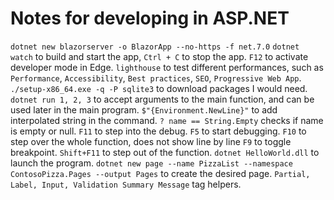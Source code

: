 # Notes for developing in ASP.NET
`dotnet new blazorserver -o BlazorApp --no-https -f net.7.0`
`dotnet watch` to build and start the app, `Ctrl + C` to stop the app.
`F12` to activate developer mode in Edge.
`lighthouse` to test different performances, such as `Performance`, `Accessibility`, `Best practices`, `SEO`, `Progressive Web App`.
`./setup-x86_64.exe -q -P sqlite3` to download packages I would need.
`dotnet run 1, 2, 3` to accept arguments to the main function, and can be used later in the main program.
`$"{Environment.NewLine}"` to add interpolated string in the command.
`? name == String.Empty` checks if name is empty or null.
`F11` to step into the debug.
`F5` to start debugging.
`F10` to step over the whole function, does not show line by line
`F9` to toggle breakpoint.
`Shift+F11` to step out of the function.
`dotnet HelloWorld.dll` to launch the program.
`dotnet new page --name PizzaList --namespace ContosoPizza.Pages --output Pages` to create the desired page.
`Partial, Label, Input, Validation Summary Message` tag helpers.
